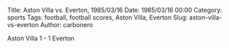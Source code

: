 Title: Aston Villa vs. Everton, 1985/03/16
Date: 1985/03/16 00:00
Category: sports
Tags: football, football scores, Aston Villa, Everton
Slug: aston-villa-vs-everton
Author: carbonero


Aston Villa 1 - 1 Everton
